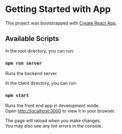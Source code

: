 # Getting Started with App

This project was bootstrapped with [Create React App](https://github.com/facebook/create-react-app).

## Available Scripts

In the root directory, you can run:

### `npm run server`

Runs the backend server.

In the client directory, you can run:

### `npm start`

Runs the front end app in development mode.\
Open [http://localhost:3000](http://localhost:3000) to view it in your browser.

The page will reload when you make changes.\
You may also see any lint errors in the console.
